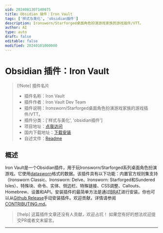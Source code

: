 ```yaml
---
uid: 2024081307140075
title: Obsidian 插件：Iron Vault
tags: ['样式与美化', 'obsidian插件']
description: Ironsworn/Starforged桌面角色扮演游戏家族的游戏插件/VTT。
author: AI
type: auto
draft: false
editable: false
modified: 20240101000000
---
```


# Obsidian 插件：Iron Vault

> [!Note] 插件名片
> - 插件名称：Iron Vault
> - 插件作者：Iron Vault Dev Team
> - 插件说明：Ironsworn/Starforged桌面角色扮演游戏家族的游戏插件/VTT。
> - 插件分类：['样式与美化', 'obsidian插件']
> - 项目地址：[点我访问](https://github.com/iron-vault-plugin/iron-vault)
> - 国内下载地址：[下载安装](https://pkmer.cn/products/plugin/pluginMarket/?iron-vault)
> - 自述文件：[Readme](https://ghproxy.net/https://raw.githubusercontent.com/iron-vault-plugin/iron-vault/main/README.md)



## 概述

Iron Vault是一个Obsidian插件，用于玩Ironsworn/Starforged系列桌面角色扮演游戏。它使用[datasworn](https://github.com/rsek/datasworn)格式的数据。该插件具有以下功能：内置官方规则集支持（Ironsworn Classic、Ironsworn: Delve、Ironsworn: Starforged和Sundered Isles）、特殊块、命令、实体、侧边栏、特殊链接、CSS调整、Callouts、Homebrew、设置和API。安装插件的最简单方法是通过[BRAT](https://tfthacker.com/brat-plugins)进行安装。你也可以从[Github Release](https://github.com/iron-vault-plugin/iron-vault/releases/latest)手动安装插件。欢迎贡献，详情请参阅[CONTRIBUTING.md](./CONTRIBUTING.md)。


> [!help] 
> 这篇插件文章还没有人贡献，欢迎占坑！
> 如果您有好的想法欢迎提交PR或者文末留言。
> 

---



